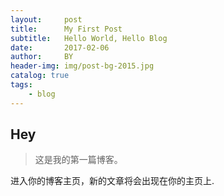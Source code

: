 ```yaml
---
layout:     post                    
title:      My First Post               
subtitle:   Hello World, Hello Blog 
date:       2017-02-06              
author:     BY                      
header-img: img/post-bg-2015.jpg   
catalog: true                       
tags:                               
    - blog
---
```


## Hey
>这是我的第一篇博客。

进入你的博客主页，新的文章将会出现在你的主页上.
